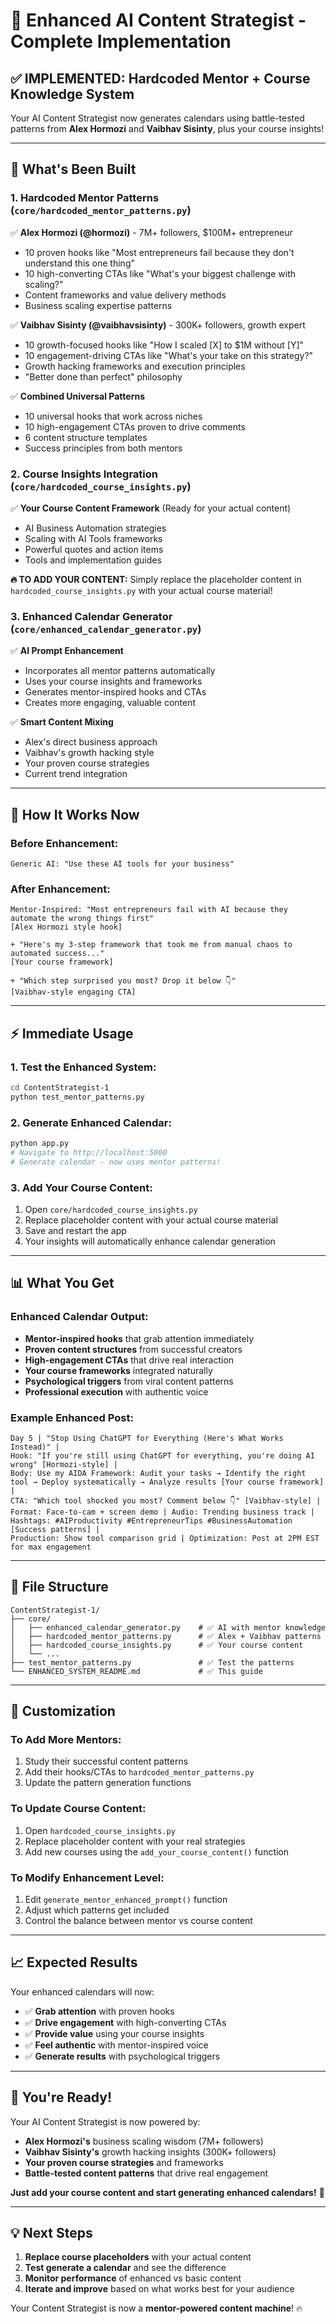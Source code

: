 # 🧠 Enhanced AI Content Strategist - Complete Implementation

## ✅ **IMPLEMENTED: Hardcoded Mentor + Course Knowledge System**

Your AI Content Strategist now generates calendars using battle-tested patterns from **Alex Hormozi** and **Vaibhav Sisinty**, plus your course insights!

---

## 🎯 **What's Been Built**

### **1. Hardcoded Mentor Patterns** (`core/hardcoded_mentor_patterns.py`)
✅ **Alex Hormozi (@hormozi)** - 7M+ followers, $100M+ entrepreneur
- 10 proven hooks like "Most entrepreneurs fail because they don't understand this one thing"
- 10 high-converting CTAs like "What's your biggest challenge with scaling?"
- Content frameworks and value delivery methods
- Business scaling expertise patterns

✅ **Vaibhav Sisinty (@vaibhavsisinty)** - 300K+ followers, growth expert  
- 10 growth-focused hooks like "How I scaled [X] to $1M without [Y]"
- 10 engagement-driving CTAs like "What's your take on this strategy?"
- Growth hacking frameworks and execution principles
- "Better done than perfect" philosophy

✅ **Combined Universal Patterns**
- 10 universal hooks that work across niches
- 10 high-engagement CTAs proven to drive comments
- 6 content structure templates
- Success principles from both mentors

### **2. Course Insights Integration** (`core/hardcoded_course_insights.py`)
✅ **Your Course Content Framework** (Ready for your actual content)
- AI Business Automation strategies
- Scaling with AI Tools frameworks  
- Powerful quotes and action items
- Tools and implementation guides

**🔥 TO ADD YOUR CONTENT:** Simply replace the placeholder content in `hardcoded_course_insights.py` with your actual course material!

### **3. Enhanced Calendar Generator** (`core/enhanced_calendar_generator.py`)
✅ **AI Prompt Enhancement**
- Incorporates all mentor patterns automatically
- Uses your course insights and frameworks
- Generates mentor-inspired hooks and CTAs
- Creates more engaging, valuable content

✅ **Smart Content Mixing**
- Alex's direct business approach
- Vaibhav's growth hacking style
- Your proven course strategies
- Current trend integration

---

## 🚀 **How It Works Now**

### **Before Enhancement:**
```
Generic AI: "Use these AI tools for your business"
```

### **After Enhancement:** 
```
Mentor-Inspired: "Most entrepreneurs fail with AI because they automate the wrong things first" 
[Alex Hormozi style hook]

+ "Here's my 3-step framework that took me from manual chaos to automated success..."
[Your course framework]

+ "Which step surprised you most? Drop it below 👇"
[Vaibhav-style engaging CTA]
```

---

## ⚡ **Immediate Usage**

### **1. Test the Enhanced System:**
```bash
cd ContentStrategist-1
python test_mentor_patterns.py
```

### **2. Generate Enhanced Calendar:**
```bash
python app.py
# Navigate to http://localhost:5000
# Generate calendar - now uses mentor patterns!
```

### **3. Add Your Course Content:**
1. Open `core/hardcoded_course_insights.py` 
2. Replace placeholder content with your actual course material
3. Save and restart the app
4. Your insights will automatically enhance calendar generation

---

## 📊 **What You Get**

### **Enhanced Calendar Output:**
- **Mentor-inspired hooks** that grab attention immediately
- **Proven content structures** from successful creators  
- **High-engagement CTAs** that drive real interaction
- **Your course frameworks** integrated naturally
- **Psychological triggers** from viral content patterns
- **Professional execution** with authentic voice

### **Example Enhanced Post:**
```
Day 5 | "Stop Using ChatGPT for Everything (Here's What Works Instead)" |
Hook: "If you're still using ChatGPT for everything, you're doing AI wrong" [Hormozi-style] |
Body: Use my AIDA Framework: Audit your tasks → Identify the right tool → Deploy systematically → Analyze results [Your course framework] |
CTA: "Which tool shocked you most? Comment below 👇" [Vaibhav-style] |
Format: Face-to-cam + screen demo | Audio: Trending business track |
Hashtags: #AIProductivity #EntrepreneurTips #BusinessAutomation [Success patterns] |
Production: Show tool comparison grid | Optimization: Post at 2PM EST for max engagement
```

---

## 🎯 **File Structure**

```
ContentStrategist-1/
├── core/
│   ├── enhanced_calendar_generator.py    # ✅ AI with mentor knowledge
│   ├── hardcoded_mentor_patterns.py      # ✅ Alex + Vaibhav patterns  
│   ├── hardcoded_course_insights.py      # ✅ Your course content
│   └── ...
├── test_mentor_patterns.py               # ✅ Test the patterns
└── ENHANCED_SYSTEM_README.md             # ✅ This guide
```

---

## 🔧 **Customization**

### **To Add More Mentors:**
1. Study their successful content patterns
2. Add their hooks/CTAs to `hardcoded_mentor_patterns.py`
3. Update the pattern generation functions

### **To Update Course Content:**
1. Open `hardcoded_course_insights.py`
2. Replace placeholder content with your real strategies
3. Add new courses using the `add_your_course_content()` function

### **To Modify Enhancement Level:**
1. Edit `generate_mentor_enhanced_prompt()` function
2. Adjust which patterns get included
3. Control the balance between mentor vs course content

---

## 📈 **Expected Results**

Your enhanced calendars will now:
- ✅ **Grab attention** with proven hooks
- ✅ **Drive engagement** with high-converting CTAs  
- ✅ **Provide value** using your course insights
- ✅ **Feel authentic** with mentor-inspired voice
- ✅ **Generate results** with psychological triggers

---

## 🎉 **You're Ready!**

Your AI Content Strategist is now powered by:
- **Alex Hormozi's** business scaling wisdom (7M+ followers)
- **Vaibhav Sisinty's** growth hacking insights (300K+ followers) 
- **Your proven course strategies** and frameworks
- **Battle-tested content patterns** that drive real engagement

**Just add your course content and start generating enhanced calendars!** 🚀

---

## 💡 **Next Steps**

1. **Replace course placeholders** with your actual content
2. **Test generate a calendar** and see the difference
3. **Monitor performance** of enhanced vs basic content
4. **Iterate and improve** based on what works best for your audience

Your Content Strategist is now a **mentor-powered content machine**! 🔥